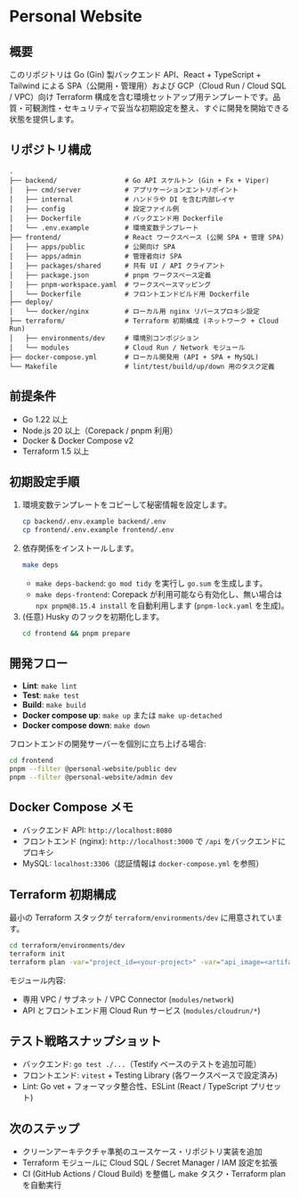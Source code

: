 # Personal Website

## 概要
このリポジトリは Go (Gin) 製バックエンド API、React + TypeScript + Tailwind による SPA（公開用・管理用）および GCP（Cloud Run / Cloud SQL / VPC）向け Terraform 構成を含む環境セットアップ用テンプレートです。品質・可観測性・セキュリティで妥当な初期設定を整え、すぐに開発を開始できる状態を提供します。

## リポジトリ構成
```
.
├── backend/                 # Go API スケルトン (Gin + Fx + Viper)
│   ├── cmd/server           # アプリケーションエントリポイント
│   ├── internal             # ハンドラや DI を含む内部レイヤ
│   ├── config               # 設定ファイル例
│   ├── Dockerfile           # バックエンド用 Dockerfile
│   └── .env.example         # 環境変数テンプレート
├── frontend/                # React ワークスペース (公開 SPA + 管理 SPA)
│   ├── apps/public          # 公開向け SPA
│   ├── apps/admin           # 管理者向け SPA
│   ├── packages/shared      # 共有 UI / API クライアント
│   ├── package.json         # pnpm ワークスペース定義
│   ├── pnpm-workspace.yaml  # ワークスペースマッピング
│   └── Dockerfile           # フロントエンドビルド用 Dockerfile
├── deploy/
│   └── docker/nginx         # ローカル用 nginx リバースプロキシ設定
├── terraform/               # Terraform 初期構成 (ネットワーク + Cloud Run)
│   ├── environments/dev     # 環境別コンポジション
│   └── modules              # Cloud Run / Network モジュール
├── docker-compose.yml       # ローカル開発用 (API + SPA + MySQL)
└── Makefile                 # lint/test/build/up/down 用のタスク定義
```

## 前提条件
- Go 1.22 以上
- Node.js 20 以上（Corepack / pnpm 利用）
- Docker & Docker Compose v2
- Terraform 1.5 以上

## 初期設定手順
1. 環境変数テンプレートをコピーして秘密情報を設定します。
   ```bash
   cp backend/.env.example backend/.env
   cp frontend/.env.example frontend/.env
   ```
2. 依存関係をインストールします。
   ```bash
   make deps
   ```
   - `make deps-backend`: `go mod tidy` を実行し `go.sum` を生成します。
   - `make deps-frontend`: Corepack が利用可能なら有効化し、無い場合は `npx pnpm@8.15.4 install` を自動利用します (`pnpm-lock.yaml` を生成)。
3. (任意) Husky のフックを初期化します。
   ```bash
   cd frontend && pnpm prepare
   ```

## 開発フロー
- **Lint**: `make lint`
- **Test**: `make test`
- **Build**: `make build`
- **Docker compose up**: `make up` または `make up-detached`
- **Docker compose down**: `make down`

フロントエンドの開発サーバーを個別に立ち上げる場合:
```bash
cd frontend
pnpm --filter @personal-website/public dev
pnpm --filter @personal-website/admin dev
```

## Docker Compose メモ
- バックエンド API: `http://localhost:8080`
- フロントエンド (nginx): `http://localhost:3000` で `/api` をバックエンドにプロキシ
- MySQL: `localhost:3306`（認証情報は `docker-compose.yml` を参照）

## Terraform 初期構成
最小の Terraform スタックが `terraform/environments/dev` に用意されています。
```bash
cd terraform/environments/dev
terraform init
terraform plan -var="project_id=<your-project>" -var="api_image=<artifact-registry-image>" -var="frontend_image=<artifact-registry-image>"
```
モジュール内容:
- 専用 VPC / サブネット / VPC Connector (`modules/network`)
- API とフロントエンド用 Cloud Run サービス (`modules/cloudrun/*`)

## テスト戦略スナップショット
- バックエンド: `go test ./...`（Testify ベースのテストを追加可能）
- フロントエンド: `vitest` + Testing Library (各ワークスペースで設定済み)
- Lint: Go vet + フォーマッタ整合性、ESLint (React / TypeScript プリセット)

## 次のステップ
- クリーンアーキテクチャ準拠のユースケース・リポジトリ実装を追加
- Terraform モジュールに Cloud SQL / Secret Manager / IAM 設定を拡張
- CI (GitHub Actions / Cloud Build) を整備し make タスク・Terraform plan を自動実行
